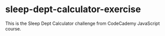 # sleep-dept-calculator-exercise
This is the Sleep Dept Calculator challenge from CodeCademy JavaScript course. 
